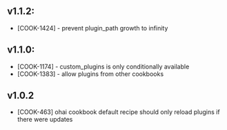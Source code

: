 ## v1.1.2:

* [COOK-1424] - prevent plugin_path growth to infinity

## v1.1.0:

* [COOK-1174] - custom_plugins is only conditionally available
* [COOK-1383] - allow plugins from other cookbooks

## v1.0.2

- [COOK-463] ohai cookbook default recipe should only reload plugins if there were updates
